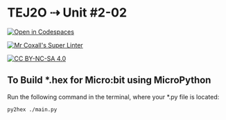 # TEJ2O ⇢ Unit #2-02

[![Open in Codespaces](https://classroom.github.com/assets/launch-codespace-7f7980b617ed060a017424585567c406b6ee15c891e84e1186181d67ecf80aa0.svg)](https://classroom.github.com/open-in-codespaces?assignment_repo_id=11616485)

[![Mr Coxall's Super Linter](https://github.com/MTHS-TEJ2O-1-2023/tej2o-unit-2-01-Jane-Smith-2/workflows/Mr%20Coxall's%20Super%20Linter/badge.svg)](https://github.com/MTHS-TEJ2O-1-2023/tej2o-unit-2-01-Jane-Smith-2/actions)

[![CC BY-NC-SA 4.0](https://img.shields.io/badge/License-CC%20BY--NC--SA%204.0-blue.svg)](./LICENSE)

## To Build *.hex for Micro:bit using MicroPython

Run the following command in the terminal, where your *.py file is located:

``` bash
py2hex ./main.py
```
